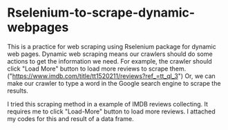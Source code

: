 # Rselenium-to-scrape-dynamic-webpages

This is a practice for web scraping using Rselenium package for dynamic web pages.
Dynamic web scraping means our crawlers should do some actions to get the information we need. 
For example, the crawler should click "Load More" button to load more reviews to scrape them. ("https://www.imdb.com/title/tt1520211/reviews?ref_=tt_ql_3")
Or, we can make our crawler to type a word in the Google search engine to scrape the results.

I tried this scraping method in a example of IMDB reviews collecting. It requires me to click "Load-More" button to load more reviews. 
I attached my codes for this and result of a data frame.
